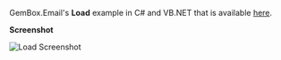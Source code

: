 GemBox.Email's **Load** example in C# and VB.NET that is available [here](https://www.gemboxsoftware.com/email/examples/c-sharp-vb-net-load-email/105).

**Screenshot**

![Load Screenshot](https://www.gemboxsoftware.com/Email/Examples/Content/CommonUses/Load/Load.png)